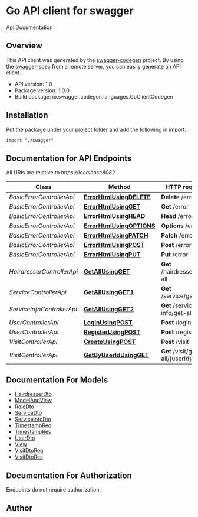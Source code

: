 # Go API client for swagger

Api Documentation

## Overview
This API client was generated by the [swagger-codegen](https://github.com/swagger-api/swagger-codegen) project.  By using the [swagger-spec](https://github.com/swagger-api/swagger-spec) from a remote server, you can easily generate an API client.

- API version: 1.0
- Package version: 1.0.0
- Build package: io.swagger.codegen.languages.GoClientCodegen

## Installation
Put the package under your project folder and add the following in import:
```golang
import "./swagger"
```

## Documentation for API Endpoints

All URIs are relative to *https://localhost:8082*

Class | Method | HTTP request | Description
------------ | ------------- | ------------- | -------------
*BasicErrorControllerApi* | [**ErrorHtmlUsingDELETE**](docs/BasicErrorControllerApi.md#errorhtmlusingdelete) | **Delete** /error | errorHtml
*BasicErrorControllerApi* | [**ErrorHtmlUsingGET**](docs/BasicErrorControllerApi.md#errorhtmlusingget) | **Get** /error | errorHtml
*BasicErrorControllerApi* | [**ErrorHtmlUsingHEAD**](docs/BasicErrorControllerApi.md#errorhtmlusinghead) | **Head** /error | errorHtml
*BasicErrorControllerApi* | [**ErrorHtmlUsingOPTIONS**](docs/BasicErrorControllerApi.md#errorhtmlusingoptions) | **Options** /error | errorHtml
*BasicErrorControllerApi* | [**ErrorHtmlUsingPATCH**](docs/BasicErrorControllerApi.md#errorhtmlusingpatch) | **Patch** /error | errorHtml
*BasicErrorControllerApi* | [**ErrorHtmlUsingPOST**](docs/BasicErrorControllerApi.md#errorhtmlusingpost) | **Post** /error | errorHtml
*BasicErrorControllerApi* | [**ErrorHtmlUsingPUT**](docs/BasicErrorControllerApi.md#errorhtmlusingput) | **Put** /error | errorHtml
*HairdresserControllerApi* | [**GetAllUsingGET**](docs/HairdresserControllerApi.md#getallusingget) | **Get** /hairdresser/get-all | getAll
*ServiceControllerApi* | [**GetAllUsingGET1**](docs/ServiceControllerApi.md#getallusingget1) | **Get** /service/get-all | getAll
*ServiceInfoControllerApi* | [**GetAllUsingGET2**](docs/ServiceInfoControllerApi.md#getallusingget2) | **Get** /service-info/get-all | getAll
*UserControllerApi* | [**LoginUsingPOST**](docs/UserControllerApi.md#loginusingpost) | **Post** /login | login
*UserControllerApi* | [**RegisterUsingPOST**](docs/UserControllerApi.md#registerusingpost) | **Post** /register | register
*VisitControllerApi* | [**CreateUsingPOST**](docs/VisitControllerApi.md#createusingpost) | **Post** /visit | create
*VisitControllerApi* | [**GetByUserIdUsingGET**](docs/VisitControllerApi.md#getbyuseridusingget) | **Get** /visit/get-all/{userId} | getByUserId


## Documentation For Models

 - [HairdresserDto](docs/HairdresserDto.md)
 - [ModelAndView](docs/ModelAndView.md)
 - [RoleDto](docs/RoleDto.md)
 - [ServiceDto](docs/ServiceDto.md)
 - [ServiceInfoDto](docs/ServiceInfoDto.md)
 - [TimestampReq](docs/TimestampReq.md)
 - [TimestampRes](docs/TimestampRes.md)
 - [UserDto](docs/UserDto.md)
 - [View](docs/View.md)
 - [VisitDtoReq](docs/VisitDtoReq.md)
 - [VisitDtoRes](docs/VisitDtoRes.md)


## Documentation For Authorization
 Endpoints do not require authorization.


## Author



